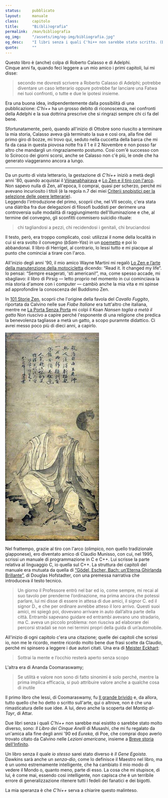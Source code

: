 ```yaml
---
status:     pubblicato
layout:     manuale
class:      capitolo
title:      "Bi(bli)ografia"
permalink:  /man/bibliografia
og_img:     "/assets/img/og-img/bibliografia.jpg"
og_desc:    "I libri senza i quali C'hi++ non sarebbe stato scritto. (Decidete voi se sarebbe stato un bene o un male.)"
quote:      ""
---
```


Questo libro è (anche) colpa di Roberto Calasso e di Adelphi.  
Cinque anni fa, quando feci leggere a un mio amico i primi capitoli, lui mi disse:

> secondo me dovresti scrivere a Roberto Calasso di Adelphi; potrebbe diventare un caso letterario oppure potrebbe far lanciare una Fatwa nei tuoi confronti, o tutte e due le ipotesi insieme.

Era una buona idea, indipendentemente dalla possibilità di una pubblicazione: *C'hi++* ha un grosso debito di riconoscenza, nei confronti della Adelphi e la sua dottrina prescrive che si ringrazi sempre chi ci fa del bene.

Sfortunatamente, però, quando all'inizio di Ottobre sono riuscito a terminare la mia storia, Calasso aveva già terminato la sua e così ora, alla fine del primo giro di bozze, mi trovo qui, seduto nella cuccetta della barca che mi fa da casa in questa piovosa notte fra il 1 e il 2 Novembre e non posso far altro che mandargli un ringraziamento postumo.
Così com'è successo con lo Scirocco dei giorni scorsi, anche se Calasso non c'è più, le onde che ha generato viaggeranno ancora a lungo.

---

Da un punto di vista letterario, la gestazione di *C'hi++* iniziò a metà degli anni '80, quando acquistai il 
<a href="https://www.adelphi.it/libro/9788845907159" target="adelphi">Vijnanabhairava</a> e 
<a href="https://www.adelphi.it/libro/9788845901775" target="adelphi">Lo Zen e il tiro con l'arco</a>.
Non sapevo nulla di Zen, all'epoca, li comprai, quasi per scherzo, perché mi avevano incuriosito i titoli (è la regola n.7 dei miei <a target="canaro" href="https://canaro.net/saggi/opere-letterarie.html">Criterii snobistici per la selezione delle opere letterarie</a>).   
Leggendo l'introduzione del primo, scoprii che, nel VII secolo, c'era stata una diàtriba fra due delegazioni di filosofi buddisti per derimere una controversia sulle modalità di raggiungimento dell'Illuminazione e che, al termine del convegno, gli sconfitti commisero suicidio rituale: 

> chi tagliandosi a pezzi, chi recidendosi i genitali, chi bruciandosi

Il testo, però, era troppo complicato, così: utilizzai il nome della località in cui si era svolto il convegno (*bSam-Yas*) in un <a target="canaro" href="https://canaro.net/concorso/la-poca-lisse.html">poemetto</a> e poi lo abbandonai.
Il libro di Herrigel, al contrario, lo lessi tutto e mi piacque al punto che cominciai a tirare con l'arco.  

All'inizio degli anni '90, il mio amico Wayne Martini mi regalò
<a href="https://www.adelphi.it/libro/9788845907340" target="adelphi">Lo Zen e l’arte della manutenzione della motocicletta</a> dicendo: “Read it. It changed my life”. 
Io pensai: “Sempre esagerati, 'sti americani!”, ma, come spesso accade, mi sbagliavo: il libro di Pirsig &mdash; letto proprio nel momento in cui  cominciava la mia storia d'amore con i computer &mdash; cambiò anche la mia vita e mi spinse ad approfondire la conoscenza del Buddismo Zen.

In <a href="https://www.adelphi.it/libro/" target="adelphi">101 Storie Zen</a>, scoprii che l'origine della favola del <i>Cavallo Fuggito</i>, riportata da Calvino nelle sue *Fiabe Italiane* era tutt'altro che italiana, mentre ne <a href="https://www.adelphi.it/libro/9788845904356" target="adelphi">La Porta Senza Porta</a> mi colpì il Koan <i>Nansen taglia a metà il gatto</i>
Non riuscivo a capire perché l'esponente di una religione che predica la benevolenza tagliasse a metà un gatto, a scopo puramnte didattico.
Ci avrei messo poco più di dieci anni, a capirlo. 

<p class="centrato"><img src="/assets/img/nansen-taglia-il-gatto.jpg" alt="Nansen taglia il gatto" /></p>

Nel frattempo, grazie al tiro con l'arco (olimpico, non quello tradizionale giapponese), ero diventato amico di Claudio Munisso, con cui, nel 1995, scrissi un manuale di programmazione in C e C++. 
Lui scrisse la parte relativa al linguaggio C, io quella sul C++. 
La struttura dei capitoli del manuale era mutuata da quella di 
<a href="https://www.adelphi.it/libro/9788845907555" target="adelphi">“Gödel, Escher, Bach: un’Eterna Ghirlanda Brillante”</a>, di Douglas Hofstadter, con una premessa narrativa che introduceva il testo tecnico.  

> Un giorno il Professore entrò nel bar ed io, come sempre, mi recai al suo tavolo per prenderne l’ordinazione, ma prima ancora che potessi parlare, lui mi disse di essere in attesa di due amici, il signor C. ed il signor D., e che per ordinare avrebbe atteso il lo­ro arrivo. Questi suoi amici, mi spiegò poi, dovevano arrivare in auto dall’altra parte della città. Entrambi sapevano guidare ed entrambi avevano uno stradario, ma C. aveva un piccolo problema: non riusciva ad elaborare dei percorsi stradali se non nei termini propri della guida di un’automobile.  

All'inizio di ogni capitolo c'era una citazione; quelle dei capitoli che scrissi io, non me le ricordo, mentre ricordo molto bene due frasi scelte da Claudio, perché mi spinsero a leggere i due autori citati. 
Una era di <a href="https://www.adelphi.it/libro/9788845906039" target="adelphi">Meister Eckhart</a>:

> Sottrai la mente e l’occhio resterà aperto senza scopo

L'altra era di Ananda Coomaraswamy;

> Se utilità e valore non sono di fatto sinonimi è solo perché, mentre la prima implica efficacia, si può attribuire valore anche a qualche cosa di inutile

Il primo libro che lessi, di Coomaraswamy, fu <a href="https://www.adelphi.it/libro9788845902604/" target="adelphi">Il grande brivido</a> e, da allora, tutto quello che ho detto o scritto sull'arte, qui o altrove, non è che una rimasticatura delle sue idee.
A lui, devo anche la scoperta del *Mantiq al-Tayr*, di Attar.

Due libri senza i quali *C'hi++* non sarebbe mai esistito o sarebbe stato molto diverso, sono: *Il Libro dei Cinque Anelli* di Musashi, che mi fu regalato da un'amica alla fine degli anni '90 ed *Eureka*, di Poe, che comprai dopo averlo trovato citato da Calvino nelle *Lezioni americane*, insieme a <a href="https://www.adelphi.it/libro/" target="adelphi">Breve storia dell'Infinito</a>.

Un libro senza il quale *io stesso* sarei stato diverso è *Il Gene Egoista*.
Dawkins sarà anche un *senza-dio*, come lo definisce il Maestro nel libro, ma è un uomo estremamente intelligente, che ha cambiato il mio modo di vedere il Mondo o, quanto meno, parte di esso.
La cosa che mi stupisce, di lui, è come mai, essendo così intelligente, non capisca che è un terribile errore di generalizzazione ritenere tutti i fedeli dei fanatici e dei bigotti.

La mia speranza è che *C'hi++* serva a chiarire questo malinteso.

